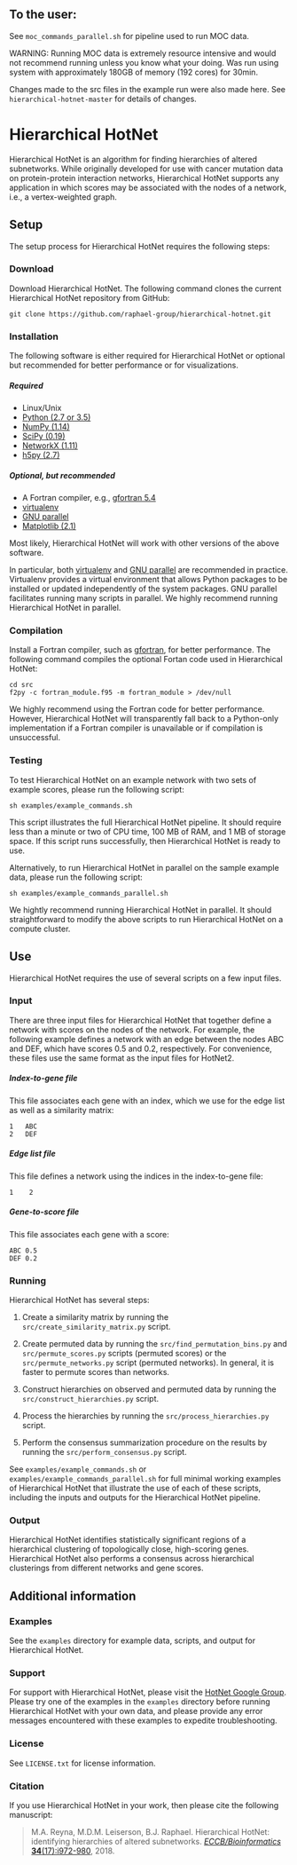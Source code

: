 To the user:
------------------------
See `moc_commands_parallel.sh` for pipeline used to run MOC data. 

WARNING: Running MOC data is extremely resource intensive and would not recommend running unless you know what your doing. Was run using system with approximately 180GB of memory (192 cores) for 30min.

Changes made to the src files in the example run were also made here. See `hierarchical-hotnet-master` for details of changes.


Hierarchical HotNet
=======================

Hierarchical HotNet is an algorithm for finding hierarchies of altered subnetworks.  While originally developed for use with cancer mutation data on protein-protein interaction networks, Hierarchical HotNet supports any application in which scores may be associated with the nodes of a network, i.e., a vertex-weighted graph.

Setup
------------------------
The setup process for Hierarchical HotNet requires the following steps:

### Download
Download Hierarchical HotNet.  The following command clones the current Hierarchical HotNet repository from GitHub:

    git clone https://github.com/raphael-group/hierarchical-hotnet.git

### Installation
The following software is either required for Hierarchical HotNet or optional but recommended for better performance or for visualizations.

##### Required
* Linux/Unix
* [Python (2.7 or 3.5)](http://python.org/)
* [NumPy (1.14)](http://www.numpy.org/)
* [SciPy (0.19)](http://www.scipy.org/)
* [NetworkX (1.11)](http://networkx.github.io/)
* [h5py (2.7)](http://www.h5py.org/)

##### Optional, but recommended
* A Fortran compiler, e.g., [gfortran 5.4](https://gcc.gnu.org/wiki/GFortran)
* [virtualenv](https://virtualenv.pypa.io/en/stable/)
* [GNU parallel](https://www.gnu.org/software/parallel/)
* [Matplotlib (2.1)](http://matplotlib.org/)

Most likely, Hierarchical HotNet will work with other versions of the above software.

In particular, both [virtualenv](https://virtualenv.pypa.io/en/stable/) and [GNU parallel](https://www.gnu.org/software/parallel/) are recommended in practice.  Virtualenv provides a virtual environment that allows Python packages to be installed or updated independently of the system packages.  GNU parallel facilitates running many scripts in parallel.  We highly recommend running Hierarchical HotNet in parallel.

### Compilation
Install a Fortran compiler, such as [gfortran](https://gcc.gnu.org/wiki/GFortran), for better performance.  The following command compiles the optional Fortan code used in Hierarchical HotNet:

    cd src
    f2py -c fortran_module.f95 -m fortran_module > /dev/null

We highly recommend using the Fortran code for better performance.  However, Hierarchical HotNet will transparently fall back to a Python-only implementation if a Fortran compiler is unavailable or if compilation is unsuccessful.

### Testing
To test Hierarchical HotNet on an example network with two sets of example scores, please run the following script:

    sh examples/example_commands.sh

This script illustrates the full Hierarchical HotNet pipeline.  It should require less than a minute or two of CPU time, 100 MB of RAM, and 1 MB of storage space.  If this script runs successfully, then Hierarchical HotNet is ready to use.

Alternatively, to run Hierarchical HotNet in parallel on the sample example data, please run the following script:

    sh examples/example_commands_parallel.sh

We hightly recommend running Hierarchical HotNet in parallel.  It should straightforward to modify the above scripts to run Hierarchical HotNet on a compute cluster.

Use
----------------
Hierarchical HotNet requires the use of several scripts on a few input files.

### Input
There are three input files for Hierarchical HotNet that together define a network with scores on the nodes of the network.  For example, the following example defines a network with an edge between the nodes ABC and DEF, which have scores 0.5 and 0.2, respectively.  For convenience, these files use the same format as the input files for HotNet2.

##### Index-to-gene file
This file associates each gene with an index, which we use for the edge list as well as a similarity matrix:

    1   ABC
    2   DEF

##### Edge list file
This file defines a network using the indices in the index-to-gene file:

    1    2

##### Gene-to-score file
This file associates each gene with a score:

    ABC 0.5
    DEF 0.2

### Running
Hierarchical HotNet has several steps:

1. Create a similarity matrix by running the `src/create_similarity_matrix.py` script.

2. Create permuted data by running the `src/find_permutation_bins.py` and `src/permute_scores.py` scripts (permuted scores) or the `src/permute_networks.py` script (permuted networks).  In general, it is faster to permute scores than networks.

3. Construct hierarchies on observed and permuted data by running the `src/construct_hierarchies.py` script.

4. Process the hierarchies by running the `src/process_hierarchies.py` script.

5. Perform the consensus summarization procedure on the results by running the `src/perform_consensus.py` script.

See `examples/example_commands.sh` or `examples/example_commands_parallel.sh` for full minimal working examples of Hierarchical HotNet that illustrate the use of each of these scripts, including the inputs and outputs for the Hierarchical HotNet pipeline.

### Output
Hierarchical HotNet identifies statistically significant regions of a hierarchical clustering of topologically close, high-scoring genes.  Hierarchical HotNet also performs a consensus across hierarchical clusterings from different networks and gene scores.

Additional information
----------------

### Examples
See the `examples` directory for example data, scripts, and output for Hierarchical HotNet.

### Support
For support with Hierarchical HotNet, please visit the [HotNet Google Group](https://groups.google.com/forum/#!forum/hotnet-users).  Please try one of the examples in the `examples` directory before running Hierarchical HotNet with your own data, and please provide any error messages encountered with these examples to expedite troubleshooting.

### License
See `LICENSE.txt` for license information.

### Citation
If you use Hierarchical HotNet in your work, then please cite the following manuscript:

> M.A. Reyna, M.D.M. Leiserson, B.J. Raphael. Hierarchical HotNet: identifying hierarchies of altered subnetworks. [_ECCB/Bioinformatics_ **34**(17):i972-980](https://academic.oup.com/bioinformatics/article/34/17/i972/5093236), 2018.
